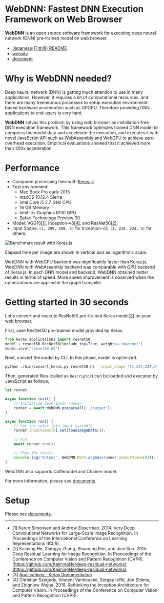 # WebDNN: Fastest DNN Execution Framework on Web Browser

**WebDNN** is an open source software framework for executing deep neural network (DNN) pre-trained model on web browser.

- [Japanese(日本語) README](https://github.com/mil-tokyo/webdnn/blob/master/README_ja.md)
- [website](https://mil-tokyo.github.io/webdnn)
- [document](https://mil-tokyo.github.io/webdnn/docs)

# Why is WebDNN needed?

Deep neural network (DNN) is getting much attention to use in many applications. However, 
it requires a lot of computational resources, and there are many tremendous processes to 
setup execution environment based hardware acceleration such as GPGPU. Therefore providing 
DNN applications to end-users is very hard. 

**WebDNN** solves this problem by using web browser as installation-free DNN execution 
framework. This framework optimizes trained DNN model to compress the model data and 
accelerate the execution, and executes it with novel JavaScript API such as WebAssembly 
and WebGPU to achieve zero-overhead execution. Empirical evaluations showed that it 
achieved more than 200x acceleration.

# Performance

- Compared processing time with [Keras.js](https://github.com/transcranial/keras-js)
- Test environment: 
    - Mac Book Pro early 2015
    - macOS 10.12.4 Sierra
    - Intel Core i5 2.7 GHz CPU
    - 16 GB Memory
    - Intel Iris Graphics 6100 GPU
    - Safari Technology Preview 30
- Model: VGG16[[1]](#1), Inception-v3[[4]](#4), and ResNet50[[2]](#2). 
- Input Shape: `(1, 299, 299, 3)` for Inception-v3, `(1, 224, 224, 3)` for others.

![Benchmark result with Keras.js](https://github.com/mil-tokyo/webdnn/blob/master/docs/misc/performance.png)

Elapsed time per image are shown in vertical axis as logarithmic scale.

WebDNN with WebGPU backend was significantly faster than Keras.js. 
WebDNN with WebAssembly backend was comparable with GPU backend of Keras.js.
In each DNN model and backend, WebDNN obtained better results in terms of speed.
More speed improvement is observed when the optimizations are applied in the graph transpiler. 

# Getting started in 30 seconds

Let's convert and execute ResNet50 pre-trained Keras model[[3]](#3) on your web browser.

First, save ResNet50 pre-trained model provided by Keras.

```python
from keras.applications import resnet50
model = resnet50.ResNet50(include_top=True, weights='imagenet')
model.save("resnet50.h5")
```

Next, convert the model by CLI. In this phase, model is optimized.

```bash
python ./bin/convert_keras.py resnet50.h5 --input_shape '(1,224,224,3)' --out output
```

Then, generated files (called as `Descriptor`) can be loaded and executed by JavaScript as follows,

```js
let runner;

async function init() {
    // Initialize descriptor runner
    runner = await WebDNN.prepareAll('./output');
}

async function run() {
    // Set the value into input variable.
    runner.inputViews[0].set(loadImageData());
    
    // Run
    await runner.run(); 

    // Show the result
    console.log('Output', WebDNN.Math.argmax(runner.outputViews[0]));
}
```

WebDNN also supports Caffemodel and Chainer model.

For more information, please see [documents](https://mil-tokyo.github.io/webdnn/docs).

# Setup

Please see [documents](https://mil-tokyo.github.io/webdnn/docs/tutorial/setup.html).

---

- <i id=1></i>[1] Karen Simonyan and Andrew Zisserman. 2014. Very Deep Convolutional Networks for Large-Scale Image Recognition. 
    In Proceedings of the International Conference on Learning Representations (ICLR).
- <i id=2></i>[2] Kaiming He, Xiangyu Zhang, Shaoqing Ren, and Jian Sun. 2015. Deep Residual
    Learning for Image Recognition. In Proceedings of the Conference on Computer Vision and Pattern Recognition (CVPR). 
    [https://github.com/KaimingHe/deep-residual-networks](https://github.com/KaimingHe/deep-residual-networks)
- <i id=3></i>[3] [Applications - Keras Documentation](https://keras.io/ja/applications/#resnet50)
- <i id=4></i>[4] Christian Szegedy, Vincent Vanhoucke, Sergey Ioffe, Jon Shlens, and Zbigniew Wojna. 2016.
    Rethinking the Inception Architecture for Computer Vision. In Proceedings of the Conference on Computer Vision and Pattern Recognition (CVPR).
